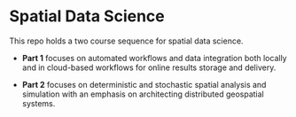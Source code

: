 # Spatial Data Science

This repo holds a two course sequence for spatial data science. 

- **Part 1** focuses on automated workflows and data integration both locally and in cloud-based workflows for online results storage and delivery.

- **Part 2** focuses on deterministic and stochastic spatial analysis and simulation with an emphasis on architecting distributed geospatial systems.
